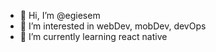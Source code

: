 - 👋 Hi, I’m @egiesem
- 👀 I’m interested in webDev, mobDev, devOps
- 🌱 I’m currently learning react native

<!---
egiesem/egiesem is a ✨ special ✨ repository because its `README.md` (this file) appears on your GitHub profile.
You can click the Preview link to take a look at your changes.
--->
